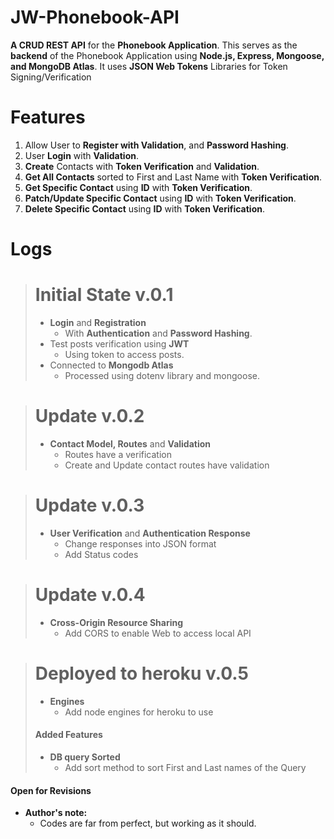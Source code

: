 # JW-Phonebook-API
**A CRUD REST API** for the **Phonebook Application**. This serves as the **backend** of the Phonebook Application using **Node.js, Express, Mongoose, and MongoDB Atlas**. It uses **JSON Web Tokens** Libraries for Token Signing/Verification

# Features
1. Allow User to **Register with Validation**, and **Password Hashing**.
2. User **Login** with **Validation**.
3. **Create** Contacts with **Token Verification** and **Validation**.
4. **Get All Contacts** sorted to First and Last Name with **Token Verification**.
5. **Get Specific Contact** using **ID** with **Token Verification**.
6. **Patch/Update Specific Contact** using **ID** with **Token Verification**.
7. **Delete Specific Contact** using **ID** with **Token Verification**.

# Logs
># Initial State v.0.1
>
>- **Login** and **Registration**
>	* With **Authentication** and **Password Hashing**.
>- Test posts verification using **JWT**
>	* Using token to access posts.
>- Connected to **Mongodb Atlas**
>	* Processed using dotenv library and mongoose.
	
># Update v.0.2
>
>- **Contact Model, Routes** and **Validation**
>	 * Routes have a verification
>	 * Create and Update contact routes have validation

># Update v.0.3
>
>- **User Verification** and **Authentication Response**
>	 * Change responses into JSON format
>	 * Add Status codes

># Update v.0.4
>
>- **Cross-Origin Resource Sharing**
>	 * Add CORS to enable Web to access local API 

># Deployed to heroku v.0.5
>
>- **Engines**
>	 * Add node engines for heroku to use
>####  Added Features 
>
>- **DB query Sorted**
>	 * Add sort method to sort First and Last names of the Query
#### Open for Revisions

- **Author's note:**
	 * Codes are far from perfect, but working as it should. 

